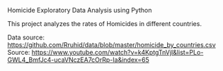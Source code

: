 Homicide Exploratory Data Analysis using Python

This project analyzes the rates of Homicides in different countries. 

Data source: https://github.com/Rruhid/data/blob/master/homicide_by_countries.csv
Source: https://www.youtube.com/watch?v=k4KptgTnVjI&list=PLo-GWL4_BmfJc4-ucaVNczEA7cOrRp-Ia&index=65

